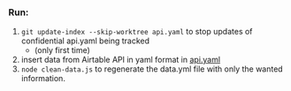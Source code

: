 ### Run:
1. `git update-index --skip-worktree api.yaml` to stop updates of confidential api.yaml being tracked
    - (only first time)
2. insert data from Airtable API in yaml format in [api.yaml](api.yaml)
3. `node clean-data.js` to regenerate the data.yml file with only the wanted information.